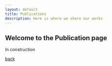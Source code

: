 ```yaml
---
layout: default
title: Publications
description: Here is where we share our works
---
```


## Welcome to the Publication page

In construction

[back](./)
